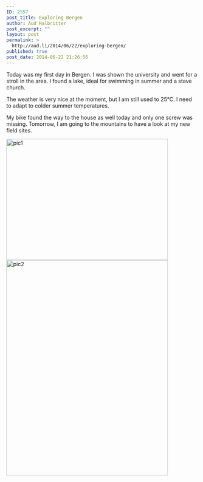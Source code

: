 ```yaml
---
ID: 2557
post_title: Exploring Bergen
author: Aud Halbritter
post_excerpt: ""
layout: post
permalink: >
  http://aud.li/2014/06/22/exploring-bergen/
published: true
post_date: 2014-06-22 21:26:56
---
```

Today was my first day in Bergen. I was shown the university and went for a stroll in the area. I found a lake, ideal for swimming in summer and a stave church.

The weather is very nice at the moment, but I am still used to 25°C. I need to adapt to colder summer temperatures.

My bike found the way to the house as well today and only one screw was missing. Tomorrow, I am going to the mountains to have a look at my new field sites.

<a href="http://aud.li/wp-content/uploads/2014/06/pic1.jpg"><img class="alignnone size-full wp-image-2558" src="http://aud.li/wp-content/uploads/2014/06/pic1.jpg" alt="pic1" width="425" height="319" /></a> <a href="http://aud.li/wp-content/uploads/2014/06/pic2.jpg"><img class="alignnone size-full wp-image-2559" src="http://aud.li/wp-content/uploads/2014/06/pic2.jpg" alt="pic2" width="425" height="567" /></a>

&nbsp;

&nbsp;